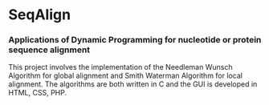# SeqAlign

### Applications of Dynamic Programming for nucleotide or protein sequence alignment   

This project involves the implementation of the Needleman Wunsch Algorithm for global alignment and Smith Waterman Algorithm for local alignment.
The algorithms are both written in C and the GUI is developed in HTML, CSS, PHP.
